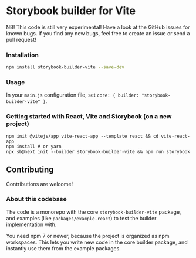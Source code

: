 # Storybook builder for Vite

NB! This code is still very experimental! Have a look at the GitHub issues
for known bugs. If you find any new bugs, feel free to create an issue
or send a pull request!

### Installation

```bash
npm install storybook-builder-vite --save-dev
```

### Usage

In your `main.js` configuration file,
set `core: { builder: "storybook-builder-vite" }`.

### Getting started with React, Vite and Storybook (on a new project)

```
npm init @vitejs/app vite-react-app --template react && cd vite-react-app
npm install # or yarn
npx sb@next init --builder storybook-builder-vite && npm run storybook
```


## Contributing

Contributions are welcome!

### About this codebase

The code is a monorepo with the core `storybook-builder-vite` package,
and examples (like `packages/example-react`) to test the builder implementation with.

You need npm 7 or newer, because the project is organized as npm workspaces.
This lets you write new code in the core builder package, and instantly use them from
the example packages.
